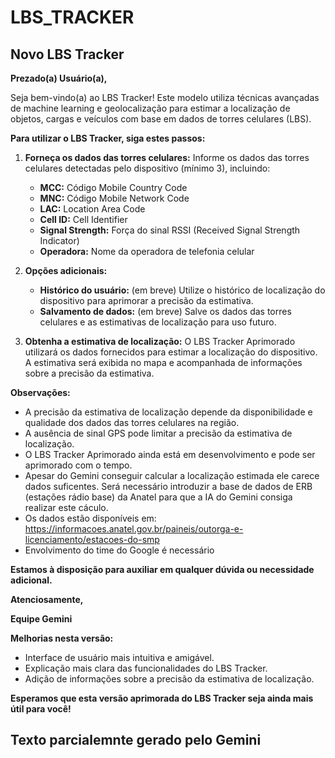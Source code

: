 # LBS_TRACKER

## Novo LBS Tracker

**Prezado(a) Usuário(a),**

Seja bem-vindo(a) ao LBS Tracker! Este modelo utiliza técnicas avançadas de machine learning e geolocalização para estimar a localização de objetos, cargas e veículos com base em dados de torres celulares (LBS).

**Para utilizar o LBS Tracker, siga estes passos:**

1. **Forneça os dados das torres celulares:** Informe os dados das torres celulares detectadas pelo dispositivo (mínimo 3), incluindo:
    * **MCC:** Código Mobile Country Code
    * **MNC:** Código Mobile Network Code
    * **LAC:** Location Area Code
    * **Cell ID:** Cell Identifier
    * **Signal Strength:** Força do sinal RSSI (Received Signal Strength Indicator)
    * **Operadora:** Nome da operadora de telefonia celular
      
2. **Opções adicionais:**
    * **Histórico do usuário:** (em breve) Utilize o histórico de localização do dispositivo para aprimorar a precisão da estimativa.
    * **Salvamento de dados:** (em breve) Salve os dados das torres celulares e as estimativas de localização para uso futuro.

3. **Obtenha a estimativa de localização:** O LBS Tracker Aprimorado utilizará os dados fornecidos para estimar a localização do dispositivo. A estimativa será exibida no mapa e acompanhada de informações sobre a precisão da estimativa.

**Observações:**

* A precisão da estimativa de localização depende da disponibilidade e qualidade dos dados das torres celulares na região.
* A ausência de sinal GPS pode limitar a precisão da estimativa de localização.
* O LBS Tracker Aprimorado ainda está em desenvolvimento e pode ser aprimorado com o tempo.
* Apesar do Gemini conseguir calcular a localização estimada ele carece dados suficentes. Será necessário introduzir a base de dados de ERB (estações rádio base) da Anatel para que a IA do Gemini consiga realizar este cáculo.
* Os dados estão disponíveis em: https://informacoes.anatel.gov.br/paineis/outorga-e-licenciamento/estacoes-do-smp
* Envolvimento do time do Google é necessário

**Estamos à disposição para auxiliar em qualquer dúvida ou necessidade adicional.**

**Atenciosamente,**

**Equipe Gemini**

**Melhorias nesta versão:**

* Interface de usuário mais intuitiva e amigável.
* Explicação mais clara das funcionalidades do LBS Tracker.
* Adição de informações sobre a precisão da estimativa de localização.

**Esperamos que esta versão aprimorada do LBS Tracker seja ainda mais útil para você!**

## Texto parcialemnte gerado pelo Gemini
